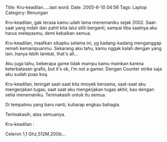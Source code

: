 Title: Kru-keadilan.....last word.
Date: 2005-6-10 04:56
Tags: Laptop
Category: Renungan

Kru-keadilan, gak terasa kamu udah lama menemaniku sejak 2002. Saat-saat yang indah dan pahit kita lalui silih berganti, sampai tiba saatnya aku harus melepasmu, demi kebaikan semua.



Kru-keadilan, maafkan sikapku selama ini, yg kadang-kadang menganggap remeh kemampuanmu. Sekarang aku tahu, kamu nggak kalah dengan yang lain..hanya lebih lambat, that's all...



Aku juga tahu, beberapa game tidak mampu kamu mainkan karena keterbatasan grafis, but it's ok, I'm not a gamer. Dengan Counter strike saja aku sudah puas koq.



Kru-keadilan, teringat saat-saat kita mroyek bersama, saat-saat aku mengerjakan tugas, saat saat aku mengerjakan tugas akhir, kau dengan setia menemaniku.
Terimakasih untuk itu semua.



Di tempatmu yang baru nanti, kuharap engkau bahagia.

Terimakasih, atas semuanya.





Kru-keadilan :

Celeron 1,1 Ghz,512M,20Gb...
